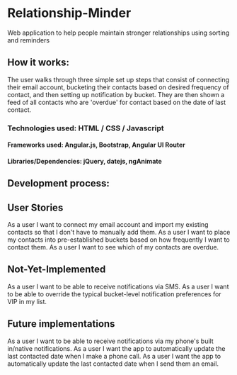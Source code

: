 # Relationship-Minder
Web application to help people maintain stronger relationships using sorting and reminders

## How it works:
The user walks through three simple set up steps that consist of connecting their email account, bucketing their contacts based on desired frequency of contact, and then setting up notification by bucket. They are then shown a feed of all contacts who are 'overdue' for contact based on the date of last contact.

### Technologies used: HTML / CSS / Javascript

#### Frameworks used: Angular.js, Bootstrap, Angular UI Router

#### Libraries/Dependencies: jQuery, datejs, ngAnimate

## Development process:

## User Stories
As a user I want to connect my email account and import my existing contacts so that I don't have to manually add them.
As a user I want to place my contacts into pre-established buckets based on how frequently I want to contact them.
As a user I want to see which of my contacts are overdue.

## Not-Yet-Implemented
As a user I want to be able to receive notifications via SMS.
As a user I want to be able to override the typical bucket-level notification preferences for VIP in my list.

## Future implementations
As a user I want to be able to receive notifications via my phone's built in/native notifications.
As a user I want the app to automatically update the last contacted date when I make a phone call.
As a user I want the app to automatically update the last contacted date when I send them an email.
